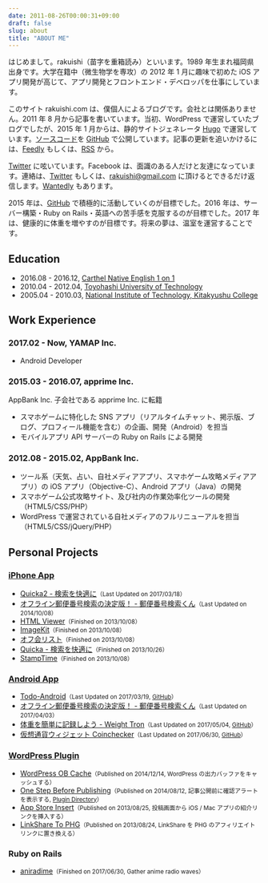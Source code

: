 ```yaml
---
date: 2011-08-26T00:00:31+09:00
draft: false
slug: about
title: "ABOUT ME"
---
```


はじめまして。rakuishi（苗字を重箱読み）といいます。1989 年生まれ福岡県出身です。大学在籍中（微生物学を専攻）の 2012 年 1 月に趣味で初めた iOS アプリ開発が高じて、アプリ開発とフロントエンド・デベロッパを仕事にしています。

このサイト rakuishi.com は、僕個人によるブログです。会社とは関係ありません。2011 年 8 月から記事を書いています。当初、WordPress で運営していたブログでしたが、2015 年 1 月からは、静的サイトジェネレータ [Hugo](http://gohugo.io/) で運営しています。[ソースコード](https://github.com/rakuishi/rakuishi.com)を [GitHub](https://github.com/rakuishi) で公開しています。記事の更新を追いかけるには、[Feedly](http://cloud.feedly.com/#subscription%2Ffeed%2Fhttp%3A%2F%2Frakuishi.com%2Ffeed%2F) もしくは、[RSS](/index.xml) から。

[Twitter](https://twitter.com/rakuishi07) に呟いています。Facebook は、面識のある人だけと友達になっています。連絡は、[Twitter](https://twitter.com/rakuishi07) もしくは、[rakuishi@gmail.com](mailto:rakuishi@gmail.com) に頂けるとできるだけ返信します。[Wantedly](https://www.wantedly.com/users/456907) もあります。

2015 年は、[GitHub](https://github.com/rakuishi) で積極的に活動していくのが目標でした。2016 年は、サーバー構築・Ruby on Rails・英語への苦手感を克服するのが目標でした。2017 年は、健康的に体重を増やすのが目標です。将来の夢は、温室を運営することです。

## Education

* 2016.08 - 2016.12, [Carthel Native English 1 on 1](http://www.cne1jp.com/)
* 2010.04 - 2012.04, [Toyohashi University of Technology](http://www.tut.ac.jp/)
* 2005.04 - 2010.03, [National Institute of Technology, Kitakyushu College](https://www.kct.ac.jp/)

## Work Experience

### 2017.02 - Now, YAMAP Inc.

- Android Developer

### 2015.03 - 2016.07, apprime Inc.

AppBank Inc. 子会社である apprime Inc. に転籍

* スマホゲームに特化した SNS アプリ（リアルタイムチャット、掲示版、ブログ、プロフィール機能を含む）の企画、開発（Android）を担当
* モバイルアプリ API サーバーの Ruby on Rails による開発

### 2012.08 - 2015.02, AppBank Inc.

* ツール系（天気、占い、自社メディアアプリ、スマホゲーム攻略メディアアプリ）の iOS アプリ（Objective-C）、Android アプリ（Java）の開発
* スマホゲーム公式攻略サイト、及び社内の作業効率化ツールの開発（HTML5/CSS/PHP）
* WordPress で運営されている自社メディアのフルリニューアルを担当（HTML5/CSS/jQuery/PHP）

## Personal Projects

### [iPhone App](https://itunes.apple.com/jp/developer/koichiro-ochiishi/id452568751)

* [Quicka2 - 検索を快適に](https://itunes.apple.com/jp/app/id725195676?mt=8&uo=4&at=11l3RT)<small>（Last Updated on 2017/03/18）</small>
* [オフライン郵便番号検索の決定版！ -  郵便番号検索くん](https://itunes.apple.com/jp/app/id578073498?mt=8&uo=4&at=11l3RT)<small>（Last Updated on 2014/10/08）</small>
* [HTML Viewer](https://itunes.apple.com/jp/app/id656968855?mt=8&uo=4&at=11l3RT)<small>（Finished on 2013/10/08）</small>
* [ImageKit](https://itunes.apple.com/jp/app/id588135117?mt=8&uo=4&at=11l3RT)<small>（Finished on 2013/10/08）</small>
* [オフ会リスト](https://itunes.apple.com/jp/app/id533017985?mt=8&uo=4&at=11l3RT)<small>（Finished on 2013/10/08）</small>
* [Quicka - 検索を快適に](https://itunes.apple.com/jp/app/id511606108?mt=8&uo=4&at=11l3RT)<small>（Finished on 2013/10/26）</small>
* [StampTime](https://itunes.apple.com/jp/app/id452580423?mt=8&uo=4&at=11l3RT)<small>（Finished on 2013/10/08）</small>

### [Android App](https://play.google.com/store/apps/dev?id=5894821878234337547)

* [Todo-Android](https://play.google.com/store/apps/details?id=com.rakuishi.todo)<small>（Last Updated on 2017/03/19, [GitHub](https://github.com/rakuishi/Todo-Android)）</small>
* [オフライン郵便番号検索の決定版！ -  郵便番号検索くん](https://play.google.com/store/apps/details?id=com.rakuishi.postalcode2)<small>（Last Updated on 2017/04/03）</small>
* [体重を簡単に記録しよう - Weight Tron](https://play.google.com/store/apps/details?id=com.rakuishi.weight)<small>（Last Updated on 2017/05/04, [GitHub](https://github.com/rakuishi/weight-android/)）</small>
* [仮想通貨ウィジェット Coinchecker](https://play.google.com/store/apps/details?id=com.rakuishi.coinchecker)<small>（Last Updated on 2017/06/30, [GitHub](https://github.com/rakuishi/coinchecker-android-widget)）</small>

### [WordPress Plugin](https://profiles.wordpress.org/rakuishi/)

* [WordPress OB Cache](/archives/6858/)<small>（Published on 2014/12/14, WordPress の出力バッファをキャッシュする）</small>
* [One Step Before Publishing](/archives/6736)<small>（Published on 2014/08/12, 記事公開前に確認アラートを表示する, [Plugin Directory](https://wordpress.org/plugins/one-step-before-publishing/)）</small>
* [App Store Insert](/archives/6018/)<small>（Published on 2013/08/25, 投稿画面から iOS / Mac アプリの紹介リンクを挿入する）</small>
* [LinkShare To PHG](/archives/5886/)<small>（Published on 2013/08/24, LinkShare を PHG のアフィリエイトリンクに置き換える）</small>

### Ruby on Rails

* [aniradime](http://radio.rakuishi.com/)<small>（Finished on 2017/06/30, Gather anime radio waves）</small>
